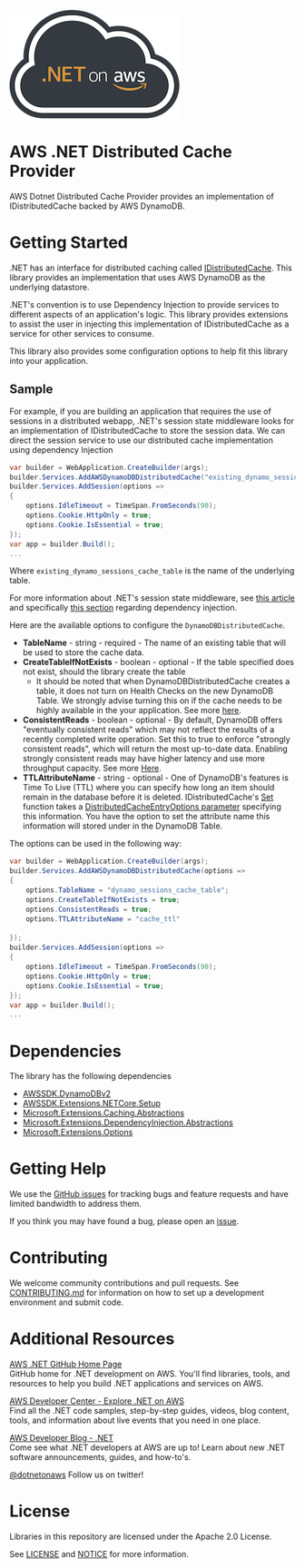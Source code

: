 ![.NET on AWS Banner](./logo.png ".NET on AWS")

# AWS .NET Distributed Cache Provider
AWS Dotnet Distributed Cache Provider provides an implementation of IDistributedCache backed by AWS DynamoDB.

# Getting Started
.NET has an interface for distributed caching called [IDistributedCache](https://docs.microsoft.com/en-us/aspnet/core/performance/caching/distributed?view=aspnetcore-6.0). This library provides an implementation that uses AWS DynamoDB as the underlying datastore.

.NET's convention is to use Dependency Injection to provide services to different aspects of an application's logic. This library provides extensions to assist the user in injecting this implementation of IDistributedCache as a service for other services to consume. 

This library also provides some configuration options to help fit this library into your application.

## Sample
For example, if you are building an application that requires the use of sessions in a distributed webapp, .NET's session state middleware looks for an implementation of IDistributedCache to store the session data. We can direct the session service to use our distributed cache implementation using dependency Injection

```csharp
var builder = WebApplication.CreateBuilder(args);
builder.Services.AddAWSDynamoDBDistributedCache("existing_dynamo_sessions_cache_table");
builder.Services.AddSession(options =>
{
    options.IdleTimeout = TimeSpan.FromSeconds(90);
    options.Cookie.HttpOnly = true;
    options.Cookie.IsEssential = true;
});
var app = builder.Build();
...
```
Where `existing_dynamo_sessions_cache_table` is the name of the underlying table. 

For more information about .NET's session state middleware, see [this article](https://docs.microsoft.com/en-us/aspnet/core/fundamentals/app-state?view=aspnetcore-6.0) and specifically [this section](https://docs.microsoft.com/en-us/aspnet/core/fundamentals/app-state?view=aspnetcore-6.0#configure-session-state) regarding dependency injection.

Here are the available options to configure the `DynamoDBDistributedCache`.
* **TableName** - string - required - The name of an existing table that will be used to store the cache data.
* **CreateTableIfNotExists** - boolean - optional - If the table specified does not exist, should the library create the table
     * It should be noted that when DynamoDBDistributedCache creates a table, it does not turn on Health Checks on the new DynamoDB Table. We strongly advise turning this on if the cache needs to be highly available in the your application. See more [here](https://aws.amazon.com/builders-library/implementing-health-checks/).
* **ConsistentReads** - boolean - optional - By default, DynamoDB offers "eventually consistent reads" which may not reflect the results of a recently completed write operation. Set this to true to enforce "strongly consistent reads", which will return the most up-to-date data. Enabling strongly consistent reads may have higher latency and use more throughput capacity. See more [Here](https://docs.aws.amazon.com/amazondynamodb/latest/developerguide/HowItWorks.ReadConsistency.html).
* **TTLAttributeName** - string - optional - One of DynamoDB's features is Time To Live (TTL) where you can specify how long an item should remain in the database before it is deleted. IDistributedCache's [Set](https://docs.microsoft.com/en-us/dotnet/api/microsoft.extensions.caching.distributed.idistributedcache.set?view=dotnet-plat-ext-6.0#microsoft-extensions-caching-distributed-idistributedcache-set) function takes a [DistributedCacheEntryOptions parameter](https://docs.microsoft.com/en-us/dotnet/api/microsoft.extensions.caching.distributed.distributedcacheentryoptions?view=dotnet-plat-ext-6.0) specifying this information. You have the option to set the attribute name this information will stored under in the DynamoDB Table.

The options can be used in the following way:
```csharp
var builder = WebApplication.CreateBuilder(args);
builder.Services.AddAWSDynamoDBDistributedCache(options =>
{
    options.TableName = "dynamo_sessions_cache_table";
    options.CreateTableIfNotExists = true;
    options.ConsistentReads = true;
    options.TTLAttributeName = "cache_ttl"

});
builder.Services.AddSession(options =>
{
    options.IdleTimeout = TimeSpan.FromSeconds(90);
    options.Cookie.HttpOnly = true;
    options.Cookie.IsEssential = true;
});
var app = builder.Build();
...
```

# Dependencies

The library has the following dependencies
* [AWSSDK.DynamoDBv2](https://www.nuget.org/packages/AWSSDK.DynamoDBv2)
* [AWSSDK.Extensions.NETCore.Setup](https://www.nuget.org/packages/AWSSDK.Extensions.NETCore.Setup/)
* [Microsoft.Extensions.Caching.Abstractions](https://www.nuget.org/packages/Microsoft.Extensions.Caching.Abstractions)
* [Microsoft.Extensions.DependencyInjection.Abstractions](https://www.nuget.org/packages/Microsoft.Extensions.DependencyInjection.Abstractions)
* [Microsoft.Extensions.Options](https://www.nuget.org/packages/Microsoft.Extensions.Options)


# Getting Help

We use the [GitHub issues](https://github.com/aws/aws-dotnet-distributed-cache-provider/issues) for tracking bugs and feature requests and have limited bandwidth to address them.

If you think you may have found a bug, please open an [issue](https://github.com/aws/aws-dotnet-distributed-cache-provider/issues/new).

# Contributing

We welcome community contributions and pull requests. See
[CONTRIBUTING.md](./CONTRIBUTING.md) for information on how to set up a development environment and submit code.

# Additional Resources

[AWS .NET GitHub Home Page](https://github.com/aws/dotnet)  
GitHub home for .NET development on AWS. You'll find libraries, tools, and resources to help you build .NET applications and services on AWS.

[AWS Developer Center - Explore .NET on AWS](https://aws.amazon.com/developer/language/net/)  
Find all the .NET code samples, step-by-step guides, videos, blog content, tools, and information about live events that you need in one place.

[AWS Developer Blog - .NET](https://aws.amazon.com/blogs/developer/category/programing-language/dot-net/)  
Come see what .NET developers at AWS are up to!  Learn about new .NET software announcements, guides, and how-to's.

[@dotnetonaws](https://twitter.com/dotnetonaws)
Follow us on twitter!

# License

Libraries in this repository are licensed under the Apache 2.0 License.

See [LICENSE](./LICENSE) and [NOTICE](./NOTICE) for more information.